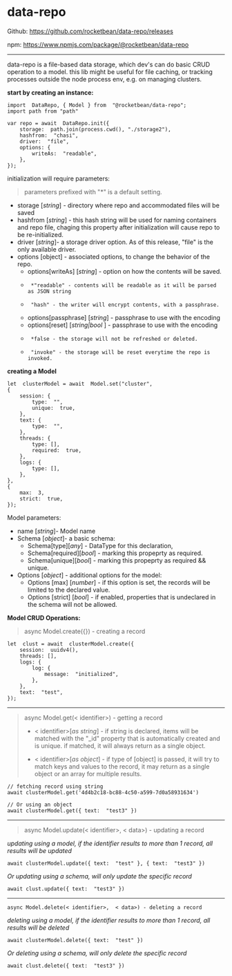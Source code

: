 # data-repo

Github: https://github.com/rocketbean/data-repo/releases

npm: https://www.npmjs.com/package/@rocketbean/data-repo

<hr/>

data-repo is a file-based data storage, which dev's can do basic CRUD operation to a model. this lib might be useful for file caching, or tracking processes outside the node process env, e.g. on managing clusters.

**start by creating an instance:**

    import  DataRepo, { Model } from  "@rocketbean/data-repo";
    import path from "path"

    var repo = await  DataRepo.init({
    	storage:  path.join(process.cwd(), "./storage2"),
    	hashfrom:  "chasi",
    	driver:  "file",
    	options: {
    		writeAs:  "readable",
    	},
    });

initialization will require parameters:

> parameters prefixed with "\*" is a default setting.

- storage [*string*] - directory where repo and accommodated files will be saved
- hashfrom [*string*] - this hash string will be used for naming containers and repo file,
  chaging this property after initialization will cause repo to be re-initialized.
- driver [*string*]- a storage driver option. As of this release, "file" is the only available driver.
- options [object] - associated options, to change the behavior of the repo.
  - options[writeAs] [*string*] - option on how the contents will be saved.
  -      *"readable" - contents will be readable as it will be parsed as JSON string
  -      "hash" - the writer will encrypt contents, with a passphrase.
  - options[passphrase] [*string*] - passphrase to use with the encoding
  - options[reset] [*string|bool* ] - passphrase to use with the encoding
  -      *false - the storage will not be refreshed or deleted.
  -      "invoke" - the storage will be reset everytime the repo is invoked.

**creating a Model**

    let  clusterModel = await  Model.set("cluster",
    {
    	session: {
    		type:  "",
    		unique:  true,
    	},
    	text: {
    		type:  "",
    	},
    	threads: {
    		type: [],
    		required:  true,
    	},
    	logs: {
    		type: [],
    	},
    },
    {
    	max:  3,
    	strict:  true,
    });

Model parameters:

- name [*string*]- Model name
- Schema [*object*]- a basic schema:
  - Schema[type][*any*] - DataType for this declaration,
  - Schema[required][*bool*] - marking this propeprty as required.
  - Schema[unique][*bool*] - marking this propeprty as required && unique.
- Options [*object*] - additional options for the model:
  - Options [max] [*number*] - if this option is set, the records will be limited to the declared value.
  - Options [strict] [*bool*] - if enabled, properties that is undeclared in the schema will not be allowed.

**Model CRUD Operations:**

> async Model.create({}) - creating a record

```
let  clust = await  clusterModel.create({
	session:  uuidv4(),
	threads: [],
	logs: {
		log: {
			message:  "initialized",
		},
	},
	text:  "test",
});
```

<hr/>

> async Model.get(< identifier>) - getting a record
>
> - < identifier>[*as string*] - if string is declared, items will be matched with the "\_id" property that is automatically created and is unique. if matched, it will always return as a single object.
>
> - < identifier>[*as object*] - if type of [object] is passed, it will try to match keys and values to the record,
>   it may return as a single object or an array for multiple results.

```
// fetching record using string
await clusterModel.get('4d4b2c18-bc88-4c50-a599-7d0a58931634')

// Or using an object
await clusterModel.get({ text:  "test3" })
```

<hr/>

> async Model.update(< identifier>, < data>) - updating a record

_updating using a model, if the identifier results to more than 1 record, all results will be updated_

    await clusterModel.update({ text:  "test" }, { text:  "test3" })

_Or updating using a schema, will only update the specific record_

    await clust.update({ text:  "test3" })

<hr/>

    async Model.delete(< identifier>,  < data>) - deleting a record

_deleting using a model, if the identifier results to more than 1 record, all results will be deleted_

    await clusterModel.delete({ text:  "test" })

_Or deleting using a schema, will only delete the specific record_

    await clust.delete({ text:  "test3" })

```

```
